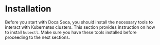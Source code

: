 # Installation

Before you start with Doca Seca, you should install the necessary tools to interact with Kubernetes clusters.
This section provides instruction on how to install `kubectl`.
Make sure you have these tools installed before proceeding to the next sections.